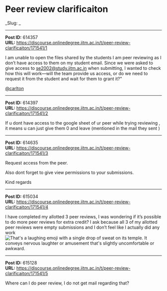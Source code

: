 # Peer review clarificaiton
_Slug: _

---
**Post ID:** 614357  
**URL:** https://discourse.onlinedegree.iitm.ac.in/t/peer-review-clarificaiton/171541/1  

I am unable to open the files shared by the students I am peer reviewing as I don’t have access to them on my student email. Since we were asked to give access to se2002@study.iitm.ac.in when submitting, I wanted to check how this will work—will the team provide us access, or do we need to request it from the student and wait for them to grant it?"


[@carlton](/u/carlton)

---
**Post ID:** 614397  
**URL:** https://discourse.onlinedegree.iitm.ac.in/t/peer-review-clarificaiton/171541/2  

If u dont have access to the google sheet of ur peer while trying reviewing , it means u can just give them 0 and leave (mentioned in the mail they sent )

---
**Post ID:** 614635  
**URL:** https://discourse.onlinedegree.iitm.ac.in/t/peer-review-clarificaiton/171541/3  

Request access from the peer.


Also dont forget to give view permissions to your submissions.


Kind regards

---
**Post ID:** 615034  
**URL:** https://discourse.onlinedegree.iitm.ac.in/t/peer-review-clarificaiton/171541/4  

I have completed my allotted 3 peer reviews, I was wondering if it’s possible to do more peer reviews for extra credit? I ask because all 3 of my allotted peer reviews were empty submissions and I don’t feel like I actually did any work ![That's a laughing emoji with a single drop of sweat on its temple.  It conveys nervous laughter or amusement that's slightly uncomfortable or awkward.
](https://emoji.discourse-cdn.com/google/sweat_smile.png?v=14)

---
**Post ID:** 615128  
**URL:** https://discourse.onlinedegree.iitm.ac.in/t/peer-review-clarificaiton/171541/5  

Where  can I do  peer review, I do not get mail regarding that?

